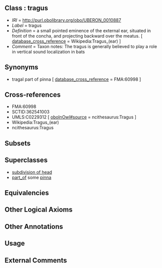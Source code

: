 
## Class : tragus

 * *IRI* = http://purl.obolibrary.org/obo/UBERON_0010887
 * *Label* = tragus
 * *Definition* = a small pointed eminence of the external ear, situated in front of the concha, and projecting backward over the meatus. [ [database_cross_reference](../../ef/oboInOwl#hasDbXref.md) = Wikipedia:Tragus_(ear) ]
 * *Comment* = Taxon notes: The tragus is generally believed to play a role in vertical sound localization in bats

## Synonyms

 * tragal part of pinna [ [database_cross_reference](../../ef/oboInOwl#hasDbXref.md) = FMA:60998 ]

## Cross-references

 * FMA:60998
 * SCTID:362541003
 * UMLS:C0229312 [ [oboInOwl#source](../../ce/oboInOwl#source.md) = ncithesaurus:Tragus ]
 * Wikipedia:Tragus_(ear)
 * ncithesaurus:Tragus

## Subsets


## Superclasses

 * [subdivision of head](../../UBERON/44/UBERON_0001444.md)
 * [part_of](../../BFO/50/BFO_0000050.md) some [pinna](../../UBERON/57/UBERON_0001757.md)

## Equivalencies


## Other Logical Axioms


## Other Annotations


## Usage


## External Comments

